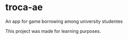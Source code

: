 # troca-ae
An app for game borrowing among university studentes

This project was made for learning purposes. 
